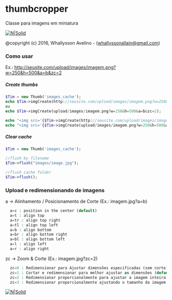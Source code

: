 # thumbcropper
Classe para imagens em miniatura

[![N|Solid](https://stc.pagseguro.uol.com.br/public/img/botoes/doacoes/209x48-doar-assina.gif)](https://pag.ae/bfh6JgF)


@copyright (c) 2016, Whallysson Avelino - (whallyssonallain@gmail.com)


### Como usar
Ex.: http://seusite.com/upload/images/imagem.png?w=250&h=500&a=b&zc=2

##### Create thumbs
``` php
$Tim = new Thumb('images_cache');
echo $Tim->imgCreate(http://seusite.com/upload/images/imagem.png?w=250&h=500&a=b&zc=2);
ou
echo $Tim->imgCreate(upload/images/imagem.png?w=250&h=500&a=b&zc=2);

echo "<img src='{$Tim->imgCreate(http://seusite.com/upload/images/imagem.png?w=250&h=500&a=b&zc=2)}' alt='New Image' title='New Image'>";
echo "<img src='{$Tim->imgCreate(upload/images/imagem.png?w=250&h=500&a=b&zc=2)}' alt='New Image' title='New Image'>";
```

##### Clear cache
``` php
$Tim = new Thumb('images_cache');

//flush by filename
$Tim->flush("images/image.jpg");

//flush cache folder
$Tim->flush();
```


### Upload e redimensionando de imagens
  a -> Alinhamento / Posicionamento de Corte (Ex.: imagem.jpg?a=b)
``` php
  a=c : position in the center (default)
  a=t : align top
  a=tr : align top right
  a=tl : align top left
  a=b : align bottom
  a=br : align bottom right
  a=bl : align bottom left
  a=l : align left
  a=r : align right
```

  zc -> Zoom & Corte (Ex.: imagem.jpg?zc=2)
``` php
  zc=0 : Redimensionar para Ajustar dimensões especificadas (sem corte)
  zc=1 : Cortar e redimensionar para melhor ajustar as dimensões (default)
  zc=2 : Redimensionar proporcionalmente para ajustar a imagem inteira em dimensões especificadas e adicionar bordas, se necessário
  zc=3 : Redimensionar proporcionalmente ajustando o tamanho da imagem dimensionada para que não haja lacunas nas bordas
```

[![N|Solid](https://stc.pagseguro.uol.com.br/public/img/botoes/doacoes/209x48-doar-assina.gif)](https://pag.ae/bfh6JgF)


